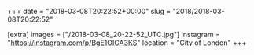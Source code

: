+++
date = "2018-03-08T20:22:52+00:00"
slug = "2018/2018-03-08T20:22:52"

[extra]
images = ["/2018-03-08_20-22-52_UTC.jpg"]
instagram = "https://instagram.com/p/BgE1OICA3KS"
location = "City of London"
+++

